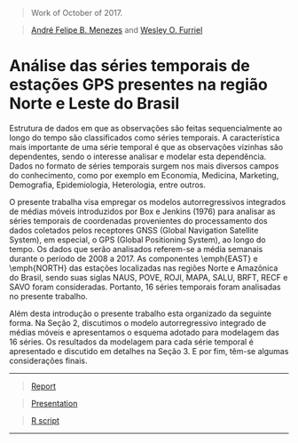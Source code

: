 > Work of October of 2017.

> [André Felipe B. Menezes](https://github.com/AndrMenezes) and [Wesley O. Furriel](https://github.com/WOLFurriell)

# Análise das séries temporais de estações GPS presentes na região Norte e Leste do Brasil

Estrutura de dados em que as observações são feitas sequencialmente ao longo do tempo
são classificados como séries temporais. A característica mais importante de uma série temporal
é que as observações vizinhas são dependentes, sendo o interesse analisar e modelar esta dependência.
Dados no formato de séries temporais surgem nos mais diversos campos do conhecimento, como por exemplo
em Economia, Medicina, Marketing, Demografia, Epidemiologia, Heterologia, entre outros.

O presente trabalha visa empregar os modelos autorregressivos integrados de médias móveis introduzidos por
Box e Jenkins (1976) para analisar as séries temporais de coordenadas provenientes do processamento dos dados coletados pelos 
receptores GNSS (Global Navigation Satellite System), em especial, o GPS (Global Positioning System), ao longo do tempo. 
Os dados que serão analisados referem-se a média semanais durante o período de 2008 a 2017. As componentes \emph{EAST} e 
\emph{NORTH} das estações localizadas nas regiões Norte e Amazônica do Brasil, 
sendo suas siglas NAUS, POVE, ROJI, MAPA, SALU, BRFT, RECF e SAVO foram consideradas. 
Portanto, 16 séries temporais foram analisadas no presente trabalho.

Além desta introdução o presente trabalho esta organizado da seguinte forma. 
Na Seção 2, discutimos o modelo autorregressivo integrado de médias móveis e apresentamos 
o esquema adotado para modelagem das 16 séries. 
Os resultados da modelagem para cada série temporal é apresentado e discutido em detalhes na
Seção 3. E por fim, têm-se algumas considerações finais.

***
> [Report](https://github.com/AndrMenezes/ts2017/raw/master/final_work/report.pdf)

> [Presentation](https://github.com/AndrMenezes/ts2017/raw/master/final_work/presentation.pdf)

> [R script](https://github.com/AndrMenezes/ts2017/raw/master/final_work/report_rmarkdown.pdf)
***
